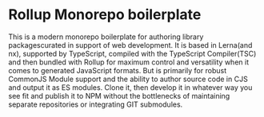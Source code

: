 # Rollup Monorepo boilerplate

This is a modern monorepo boilerplate for authoring library packagescurated in support of web development. It is based in Lerna(and nx), supported by TypeScript, compiled with the TypeScript Compiler(TSC) and then bundled with Rollup for maximum control and versatility when it comes to generated JavaScript formats. But is primarily for robust CommonJS Module support and the ability to author source code in CJS and output it as ES modules. Clone it, then develop it in whatever way you see fit and publish it to NPM without the bottlenecks of maintaining separate repositories or integrating GIT submodules.